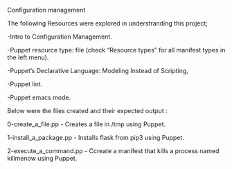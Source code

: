 Configuration management

The following Resources were explored in understranding this project;

-Intro to Configuration Management.

-Puppet resource type: file (check “Resource types” for all manifest types in the left menu).

-Puppet’s Declarative Language: Modeling Instead of Scripting,

-Puppet lint.

-Puppet emacs mode.

Below were the files created and their expected output :

0-create_a_file.pp - Creates a file in /tmp using Puppet.

1-install_a_package.pp - Installs flask from pip3 using Puppet.

2-execute_a_command.pp - Ccreate a manifest that kills a process named killmenow using Puppet.
